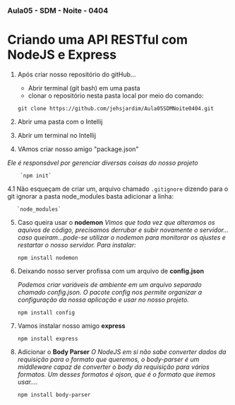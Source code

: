 ### Aula05 - SDM - Noite - 0404

 # Criando uma API RESTful com NodeJS e Express

 1. Após criar nosso repositório do gitHub...
     - Abrir terminal (git bash) em uma pasta
     - clonar o repositório nesta pasta  local por meio do comando:
    
      `git clone https://github.com/jehsjardim/Aula05SDMNoite0404.git`

 2. Abrir uma pasta com o Intellij

 3. Abrir um terminal no Intellij

 4. VAmos criar nosso amigo "package.json"

 _Ele é responsável por gerenciar diversas coisas do nosso projeto_
           
        `npm init`
4.1 Não esqueçam de criar um, arquivo chamado `.gitignore` dizendo para o git ignorar a pasta node_modules basta adicionar
    a linha:

       `node_modules`
   

 5. Caso queira usar o **nodemon**
      _Vimos que toda vez que alteramos os aquivos de código, precisamos derrubar e subir novamente o servidor...
      caso queiram...pode-se utilizar o nodemon para monitorar os ajustes e restartar o nosso servidor. Para instalar:_

    `npm install nodemon`

 6. Deixando nosso server profissa com um arquivo de **config.json**

      _Podemos criar variáveis de ambiente em um arquivo separado chamado config.json. O pacote config nos permite
      organizar a configuração da nossa aplicação e usar no nosso projeto._
 
       `npm install config`

 7. Vamos instalar nosso amigo **express**

     `npm install express`

 8. Adicionar o **Body Parser**
   _O NodeJS em si não sabe converter dados da requisição para o formato que queremos, o body-parser é um
   middleware capaz de converter o body da requisição para vários formatos. Um desses formatos é ojson, que é o
   formato que iremos usar...._

    `npm install body-parser`